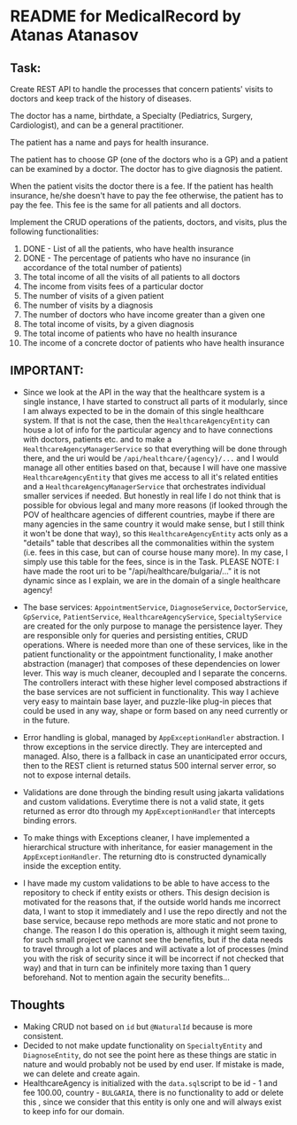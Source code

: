 # README for MedicalRecord by Atanas Atanasov

## Task:

Create REST API to handle the processes that concern patients' visits to doctors
and keep track of the history of diseases.

The doctor has a name, birthdate, a Specialty (Pediatrics, Surgery, Cardiologist),
and can be a general practitioner.

The patient has a name and pays for health insurance.

The patient has to choose GP (one of the doctors who is a GP) and a patient can be examined by a doctor.
The doctor has to give diagnosis the patient.

When the patient visits the doctor there is a fee. If the patient has health insurance,
he/she doesn't have to pay the fee otherwise, the patient has to pay the fee.
This fee is the same for all patients and all doctors.

Implement the CRUD operations of the patients, doctors, and visits, plus the following functionalities:

1. DONE - List of all the patients, who have health insurance 
2. DONE - The percentage of patients who have no insurance (in accordance of the total number of patients)
3. The total income of all the visits of all patients to all doctors 
4. The income from visits fees of a particular doctor 
5. The number of visits of a given patient 
6. The number of visits by a diagnosis 
7. The number of doctors who have income greater than a given one 
8. The total income of visits, by a given diagnosis 
9. The total income of patients who have no health insurance 
10. The income of a concrete doctor of patients who have health insurance

## IMPORTANT:

- Since we look at the API in the way that the healthcare system is a single instance, I have started to construct
all parts of it modularly, since I am always expected to be in the domain of this single healthcare system. If that
is not the case, then the `HealthcareAgencyEntity` can house a lot of info for the particular agency and to have
connections with doctors, patients etc. and to make a `HealthcareAgencyManagerService` so that everything will be
done through there, and the uri would be `/api/healthcare/{agency}/...` and I would manage all other entities based on that,
because I will have one massive `HealthcareAgencyEntity` that gives me access to all it's related entities
and a `HealthcareAgencyManagerService` that orchestrates individual smaller services if needed.
But honestly in real life I do not think that is possible for obvious legal
and many more reasons (if looked through the POV of healthcare agencies of different countries, maybe if there are
many agencies in the same country it would make sense, but I still think it won't be done that way),
so this `HealthcareAgencyEntity` acts only as a "details" table that describes all the commonalities within the system
(i.e. fees in this case, but can of course house many more). In my case, I simply use this table for the fees, since is
in the Task. PLEASE NOTE: I have made the root uri to be "/api/healthcare/bulgaria/..." it is not dynamic since as I
explain, we are in the domain of a single healthcare agency!

- The base services: `AppointmentService`, `DiagnoseService`, `DoctorService`, `GpService`, `PatientService`, `HealthcareAgencyService`, `SpecialtyService`
are created for the only purpose to manage the persistence layer. They are responsible only for queries and persisting entities, CRUD operations.
Where is needed more than one of these services, like in the patient functionality or the appointment functionality, I make
another abstraction (manager) that composes of these dependencies on lower lever. This way is much cleaner, decoupled and I separate
the concerns. The controllers interact with these higher level composed abstractions if the base services are not sufficient in functionality.
This way I achieve very easy to maintain base layer, and puzzle-like plug-in pieces that could be used in any way, shape or form
based on any need currently or in the future.

- Error handling is global, managed by `AppExceptionHandler` abstraction. I throw exceptions in the service directly. They are intercepted and managed.
Also, there is a fallback in case an unanticipated error occurs, then to the REST client is returned status 500 internal server error, so not to expose internal details.

- Validations are done through the binding result using jakarta validations and custom validations. Everytime there is not a valid state,
it gets returned as error dto through my `AppExceptionHandler` that intercepts binding errors.

- To make things with Exceptions cleaner, I have implemented a hierarchical structure with inheritance, for easier management
in the `AppExceptionHandler`. The returning dto is constructed dynamically inside the exception entity.

- I have made my custom validations to be able to have access to the repository to check if entity exists or others.
This design decision is motivated for the reasons that, if the outside world hands me incorrect data, I want to stop it immediately
and I use the repo directly and not the base service, because repo methods are more static and not prone to change.
The reason I do this operation is, although it might seem taxing, for such small project we cannot see the benefits,
but if the data needs to travel through a lot of places and will activate a lot of processes (mind you with the risk of security since it will be incorrect if not checked that way)
and that in turn can be infinitely more taxing than 1 query beforehand. Not to mention again the security benefits...

## Thoughts

- Making CRUD not based on `id` but `@NaturalId` because is more consistent.
- Decided to not make update functionality on `SpecialtyEntity` and `DiagnoseEntity`, do not see the point here as these
things are static in nature and would probably not be used by end user. If mistake is made, we can delete and create again.
- HealthcareAgency is initialized with the `data.sql`script to be id - 1 and fee 100.00, country - `BULGARIA`, there is no
functionality to add or delete this , since we consider that this entity is only one and will always exist to keep
info for our domain.